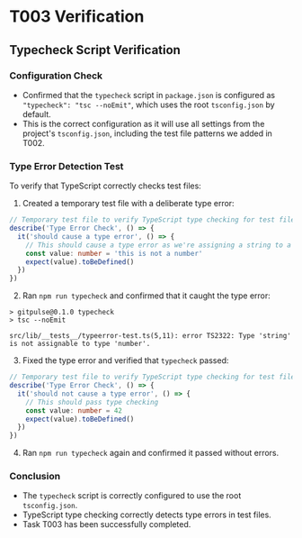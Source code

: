 # T003 Verification

## Typecheck Script Verification

### Configuration Check

- Confirmed that the `typecheck` script in `package.json` is configured as `"typecheck": "tsc --noEmit"`, which uses the root `tsconfig.json` by default.
- This is the correct configuration as it will use all settings from the project's `tsconfig.json`, including the test file patterns we added in T002.

### Type Error Detection Test

To verify that TypeScript correctly checks test files:

1. Created a temporary test file with a deliberate type error:

```typescript
// Temporary test file to verify TypeScript type checking for test files
describe('Type Error Check', () => {
  it('should cause a type error', () => {
    // This should cause a type error as we're assigning a string to a number
    const value: number = 'this is not a number'
    expect(value).toBeDefined()
  })
})
```

2. Ran `npm run typecheck` and confirmed that it caught the type error:

```
> gitpulse@0.1.0 typecheck
> tsc --noEmit

src/lib/__tests__/typeerror-test.ts(5,11): error TS2322: Type 'string' is not assignable to type 'number'.
```

3. Fixed the type error and verified that `typecheck` passed:

```typescript
// Temporary test file to verify TypeScript type checking for test files
describe('Type Error Check', () => {
  it('should not cause a type error', () => {
    // This should pass type checking
    const value: number = 42
    expect(value).toBeDefined()
  })
})
```

4. Ran `npm run typecheck` again and confirmed it passed without errors.

### Conclusion

- The `typecheck` script is correctly configured to use the root `tsconfig.json`.
- TypeScript type checking correctly detects type errors in test files.
- Task T003 has been successfully completed.
